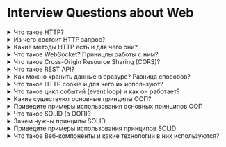 # Interview Questions about Web

<details>
<summary>
Что такое HTTP?
</summary>
Hypertext Transfer Protocol

Протокол прикладного уровня для передачи данных по сети

Самый частоиспользуемый

Он создан для связи между веб-браузерами и веб-серверами, хотя в принципе HTTP может использоваться и для других целей. Протокол следует классической клиент-серверной модели, когда клиент открывает соединение для создания запроса, а затем ждет ответа. HTTP - это протокол без сохранения состояния, то есть сервер не сохраняет никаких данных (состояние) между двумя парами "запрос-ответ". Несмотря на то, что HTTP основан на TCP/IP, он также может использовать любой другой протокол транспортного уровня с гарантированной доставкой.

Ниже перечислены общие функции, управляемые с HTTP:

-   Кэш. Сервер может инструктировать прокси и клиенты: что и как долго кэшировать. Клиент может инструктировать прокси промежуточных кэшей игнорировать хранимые документы.

-   Ослабление ограничений источника. Для предотвращения шпионских и других, нарушающих приватность, вторжений, веб-браузер обчеспечивает строгое разделеление между веб-сайтами. Только страницы из того же источника могут получить доступ к информации на веб-странице. Хотя такие ограничение нагружают сервер, заголовки HTTP могут ослабить строгое разделение на стороне сервера, позволяя документу стать частью информации с различных доменов (по причинам безопасности).

-   Аутентификация. Некоторые страницы доступны только специальным пользователям. Базовая аутентификация может предоставляться через HTTP, либо через использование заголовка WWW-Authenticate и подобных ему, либо с помощью настройки спецсессии, используя куки.

-   Прокси и тунелирование. Серверы и/или клиенты часто располагаются в интранете, и скрывают свои истинные IP-адреса от других. HTTP запросы идут через прокси для пересечения этого сетевого барьера. Не все прокси -- HTTP прокси. SOCKS-протокол, например, оперирует на более низком уровне. Другие, как, например, ftp, могут быть обработаны этими прокси.

-   Сессии. Использование HTTP кук позволяет связать запрос с состоянием на сервере. Это создает сессию, хотя ядро HTTP -- протокол без состояния. Это полезно не только для корзин в интернет-магазинах, но также для любых сайтов, позволяющих пользователю настроить выход.

</details>

<details>
<summary>
Из чего состоит HTTP запрос?
</summary>

-   Строка запроса RequestLine (method, url, http version)
-   Заголовки Message Header (описывают тело сообщения, передача параметров)
-   тело сообщения, entity body (сама информация, может отсутсвовать)

</details>

<details>
<summary>
Какие методы HTTP есть и для чего они?
</summary>

частоиспользуемые:

-   GET - для получения данных, нет entity body
-   POST - для создания данных, есть entity body
-   DELETE - для удаления данных, есть entity body
-   PATCH- для частичного изменения данных, есть entity body
-   PUT - для перезаписи\замены существущих данных, есть entity body
-   OPTIONS - используется для описания параметров соединения с ресурсом.
-   HEAD - запрос данных как GET, но без тела ответа

HEAD For example, if a URL might produce a large download, a HEAD request could read its Content-Length header to check the filesize without actually downloading the file.

OPTIONS To find out which request methods a server supports\
In CORS, a preflight request is sent with the OPTIONS method so that the server can respond if it is acceptable to send the request. In this example, we will request permission for these parameters\
[options by dev mozilla](https://developer.mozilla.org/en-US/docs/Web/HTTP/Methods/OPTIONS)

```js
//req
curl -X OPTIONS https://example.org -i

//res
HTTP/1.1 204 No Content
Allow: OPTIONS, GET, HEAD, POST
Cache-Control: max-age=604800
Date: Thu, 13 Oct 2016 11:45:00 GMT
Server: EOS (lax004/2813)
```

Ничего не мешает удалять данные POST запросом, но для лучше семантики стоит использовать DELETE\
поглядите Microsoft Giudelines для построения rest api

</details>

<details>
<summary>
Что такое WebSocket? Приницпы работы с ним?
</summary>

upgraded http протокол

протокол для взаимодействия в реальном времени(real-time)

сообщения передаются пока одна из сторон не закроет соединение

Протокол WebSocket («веб-сокет»), описанный в спецификации RFC 6455, обеспечивает возможность обмена данными между браузером и сервером через постоянное соединение. Данные передаются по нему в обоих направлениях в виде «пакетов», без разрыва соединения и дополнительных HTTP-запросов.

Чтобы открыть веб-сокет-соединение, нам нужно создать объект new WebSocket, указав в url-адресе специальный протокол ws:

```js
let socket = new WebSocket("ws://javascript.info")
```

Как только объект WebSocket создан, мы должны слушать его события. Их всего 4:

-   open – соединение установлено,
-   message – получены данные,
-   error – ошибка,
-   close – соединение закрыто.

Вот пример:

```js
let socket = new WebSocket("wss://javascript.info/article/websocket/demo/hello")

socket.onopen = function (e) {
	alert("[open] Соединение установлено")
	alert("Отправляем данные на сервер")
	socket.send("Меня зовут Джон")
}

socket.onmessage = function (event) {
	alert(`[message] Данные получены с сервера: ${event.data}`)
}

socket.onclose = function (event) {
	if (event.wasClean) {
		alert(
			`[close] Соединение закрыто чисто, код=${event.code} причина=${event.reason}`
		)
	} else {
		// например, сервер убил процесс или сеть недоступна
		// обычно в этом случае event.code 1006
		alert("[close] Соединение прервано")
	}
}

socket.onerror = function (error) {
	alert(`[error] ${error.message}`)
}
```

Вызов socket.send(body) принимает body в виде строки или любом бинарном формате включая Blob, ArrayBuffer и другие. Дополнительных настроек не требуется, просто отправляем в любом формате. При получении данных, текст всегда поступает в виде строки. А для бинарных данных мы можем выбрать один из двух форматов: Blob или ArrayBuffer.

</details>

<details>

<summary>
	Что такое Cross-Origin Resource Sharing (CORS)?
</summary>

Cross-Origin Resource Sharing (CORS) — механизм, использующий дополнительные HTTP-заголовки, чтобы дать возможность агенту пользователя получать разрешения на доступ к выбранным ресурсам с сервера на источнике (домене), отличном от того, что сайт использует в данный момент. Говорят, что агент пользователя делает запрос с другого источника (cross-origin HTTP request), если источник текущего документа отличается от запрашиваемого ресурса доменом, протоколом или портом.

В целях безопасности браузеры ограничивают cross-origin запросы, инициируемые скриптами. Например, XMLHttpRequest и Fetch API следуют политике одного источника (same-origin policy). Это значит, что web-приложения, использующие такие API, могут запрашивать HTTP-ресурсы только с того домена, с которого были загружены, пока не будут использованы CORS-заголовки.

</details>

<details>
<summary>
Что такое REST API?
</summary>

популярный архитектурный подход клиент-сервер

разделение CRUD операций к одному и тому же URL с помощью HTTP методов

</details>

<details>
<summary>
Как можно хранить данные в бразуре? Разница способов?
</summary>

Cookies, Local Storage, Session Storage

cookies:

-   отправляются вместе с каждым HTTP запросом
-   можно указать время самоуничтожения (expearation time)

session storage:

-   данные доступны только внтури browser tab
-   данные доступны только для того же самого origin'а
-   данные хранятся пока их не удалят явным образом
-   данные удаляются при закрытии browser tab

local storage:

-   данные доступны только для того же самого origin'а
-   данные НЕ удаляются при закрытии browser tab или браузера
-   данные хранятся пока их не удалят явным образом
-   есть ограничение по памяти

```html

```

</details>

<details>
<summary>
Что такое HTTP cookie и для чего их используют?
</summary>

HTTP cookie (web cookie, cookie браузера) - это небольшой фрагмент данных, отправляемый сервером на браузер пользователя, который тот может сохранить и отсылать обратно с новым запросом к данному серверу. Это, в частности, позволяет узнать, с одного ли браузера пришли оба запроса (например, для аутентификации пользователя). Они запоминают информацию о состоянии для протокола HTTP, который сам по себе этого делать не умеет.

Cookie используются, главным образом, для:

-   Управления сеансом (логины, корзины для виртуальных покупок)
-   Персонализации (пользовательские предпочтения)
-   Мониторинга (отслеживания поведения пользователя)

Получив HTTP-запрос, вместе с откликом сервер может отправить заголовок Set-Cookie с ответом. Cookie обычно запоминаются браузером и посылаются в значении заголовка HTTP Cookie с каждым новым запросом к одному и тому же серверу. Можно задать срок действия cookie, а также срок его жизни, после которого cookie не будет отправляться. Также можно указать ограничения на путь и домен, то есть указать, в течении какого времени и к какому сайту оно отсылается.

Куки можно создавать через JavaScript при помощи свойства Document.cookie. Если флаг HttpOnly не установлен, то и доступ к существующим cookies можно получить через JavaScript.

```js
document.cookie = "yummy_cookie=choco"
document.cookie = "tasty_cookie=strawberry"
```

</details>

<details>
<summary>
Что такое цикл событий (event loop) и как он работает?</summary>

event loop является малой частью в большом механизме, который организует "ассинхронность" в браузере(или другом js runtime)

код в джс читается и выполняется последовательно сверху вниз
по пути выполнения кода, все действия попадают в call stack (очередь вызовов), кроме асинхронного кода, который исполняетсяо параллельно коду в WebAPI, далее он идёт в callback queue(очередь ожидания), где ждёт своей очереди на вход в call stack

</details>

<details>
<summary>
Какие существуют основные принципы ООП?</summary>

Базовые принципы ООП:

-   Абстракция — отделение концепции от ее экземпляра;
-   Полиморфизм — реализация задач одной и той же идеи разными способами;
-   Наследование — способность объекта или класса базироваться на другом объекте или классе. Это главный механизм для повторного использования кода. Наследственное отношение классов четко определяет их иерархию;
-   Инкапсуляция — размещение одного объекта или класса внутри другого для разграничения доступа к ним.
</details>

<details>
<summary>
Приведите примеры использования основных принципов ООП</summary>

</details>

<details>
<summary>
Что такое SOLID (в ООП)?</summary>

SOLID (сокр. от англ. single responsibility, open-closed, Liskov substitution, interface segregation и dependency inversion) = пять основных принципов объектно-ориентированного программирования и проектирования. Принципы SOLID — это руководства, которые также могут применяться во время работы над существующим программным обеспечением для его улучшения - например для удаления «дурно пахнущего кода».

Избавиться от "признаков плохого проекта" помогают следующие пять принципов SOLID:

-   S - Принцип единственной ответственности (The Single Responsibility Principle) каждый класс выполняет лишь одну задачу.
-   O - Принцип открытости/закрытости (The Open Closed Principle) «программные сущности должны быть открыты для расширения, но закрыты для модификации.»
-   L - Принцип подстановки Барбары Лисков (The Liskov Substitution Principle) «объекты в программе должны быть заменяемыми на экземпляры их подтипов без изменения правильности выполнения программы.» См. также контрактное программирование. Наследующий класс должен дополнять, а не изменять базовый.
-   I - Принцип разделения интерфейса (The Interface Segregation Principle) «много интерфейсов, специально предназначенных для клиентов, лучше, чем один интерфейс общего назначения.»
-   D - Принцип инверсии зависимостей (The Dependency Inversion Principle) «Зависимость на Абстракциях. Нет зависимости на что-то конкретное.»

</details>

<details>
<summary>
Зачем нужны принципы SOLID</summary>

Позволяют разработчикам разговаривать на одном языке\
(на каждом проекте используют свои приниципы, свои фреймворки)\
по полгода объясняют как пишут проект = проектные знания

-   Писать масштабируемые приложения, где легко вносить изменения
-   Порог вхождения снижается
-   Код упрощается
-   Все подходы используют базовые решения и имеют известные ошибки (пример таблицы интегралов)
</details>

<details>
<summary>
Приведите примеры использования принципов SOLID</summary>

#### S: Single responsobility

```js
class Auto {
	model = ''
	year = 1990

	makeCar()
	setCarInfo()

	addCustomerAuto()
	readCustomerAuto()
	updateCustomerAuto()
	deleteCustomerAuto()

	dropAutoDB()
	updateAutoDB()
	addAutoDB()
}
```

Class Auto is overloaded with methods from different areas\
And should be splitted into 3 separate classes

```js
// works with any car
class Auto {
	model = ''
	year = 1990

	makeCar()
	setCarInfo()
}

// works with auto, which customer owns
class CustomerAuto {
	add()
	read()
	update()
	delete()
}

// works with DB
class DB {
	drop()
	update()
	add()
}
```

We make changes in single class, which feature it belongs to

#### O: Opened for new features(class types) \ closed for changing old functionality

The following example makes it hard to add `Toyota` (or any new car brand) to existance\
WITHOUTH CHANGING THE FUNCTIONALITY

```js
for (let i = 0; i < auto.length; i++) {
	switch (auto[i].model) {
		case "Tesla":
			arr.push("80 000 rubles")
		case "Audi":
			arr.push("20 000 dollars")
		default:
			arr.push("no auto price")
	}
}
```

This is bad:
a bunch of if-statements

```js
		case "Toyota":
			arr.push("80 000 rubles")
```

However, if we followed the `O` principle, we should write this:

```js
for (let i = 0; i < auto.length; i++) {
	arr.push(auto[i].getCarPrice())
}
```

ofc, we'll have to create the method for each new Auto brand since now\
tho we can leave old functionality working as expected (it's already tested & works)

#### L: Liskov substitution

imagine having Rectangle

```js
class Rectangle {
	constructor(public width: number, public height: number) {}

	setWidth(width: number) {
		this.width = width
	}
	setHeight(height: number) {
		this.height = height
	}

	areaOf() {
		return this.width * this.height
	}
}
```

now you want to have a Square (why not crete it from Rectangle, right...?)

```js
class Square extends Rectangle {
	constructor(width: number) {
		super(width, width)
	}

	setWidth(width: number) {
		this.width = width
		this.height = width
	}
	setHeight(height: number) {
		this.height = height
		this.width = height
	}
}
```

yeah, we can change square sides\
but imagine we'd work in some function with `Rectangle` instance\
BUT actually it was `Square`, so the function will think it works with `Rectangle`, tho it's not...

```js
const changeSizes = (figure: Rectangle) => {
	figure.setWidth(10)
	figure.setHeight(20) // at this point function expects figure to have width=10 and height=20
}
// hmm u see, yeah?
// this function works differently for Rectangle and Square
```

```js
interface Figure {
	setWidth(value: number): void;
	setHeight(value: number): void;
	areaOf(): void;
}

class Rectangle extends Figure {
	setWidth(value: number) { ... }
	setHeight(value: number) { ... }
	areaOf() { ... }
}

class Square extends Figure {
	setWidth(value: number) { ... }
	setHeight(value: number) { ... }
	areaOf() { ... }
}
```

now it's easier to distinguish between square and rectangle

##### Second example for Liskov

```js
class Database {
	connect() {}
	read() {}
	write() {}
	joinTables() {}
}


class MySQLDatabase extends Database {
	connect() {}
	read() {}
	write() {}
	joinTables() {}
}
class MongoDB extends Database {
	connect() {}
	read() {}
	write() {}
	// u see yeah?
	// child class `MongoDB` breaks logic from parent class `Database`
	// Liskov principle violated
	joinTables() {
		throw new Error("MongoDB has no support for tables")
	}
```

```js
class Database {
	connect() {}
	read() {}
	write() {}
}

class SQLDatabase {
	connect() {}
	read() {}
	write() {}
	joinTables() {}
}

class NoSQLDatabase {
	connect() {}
	read() {}
	write() {}
	createIndex() {}
}
// now that's good!! Liskov is happy
class MySQLDatabase extends SQLDatabase { ... }
class MongoDB extends NoSQLDatabase { ... }
```

#### I: Interface Segragation

lmao this one is funny

```js
interface Weapon {
	attack(): void;
	reload(): void;
}

interface GlockNine extends Weapon {}
interface RPG extends Weapon {}

interface Knife extends Weapon {}
// BUT wait a second, knife does not need reloading...
```

so we should segregate the weapon methods into separate interfaces

```js
// names are shitty, i know
interface AbleToAttack {
	attack(): void;
}
interface AbleToReload {
	reload(): void;
}

// NICE !!
// It's so easy to create new weapons now
interface GlockNine extends AbleToAttack, AbleToReload {}
interface RPG extends AbleToAttack, AbleToReload {}
interface Knife extends AbleToAttack {}
```

#### D: Dependency Inversion

Upper modules should not depend on lower modules
abstraction

imagine we have music app, which gets songs from Yandex\
=> `getSongs` is the method which does it

```js
class YandexMusicApi {
	getSongs() {}
}

const MusiApp = () => {
	const API = new YandexMusicApi()

	const songs = API.getSongs()
}
```

now we are tired of Yandex, we want Spotify

```js
class YandexMusicApi {
	getSongs() {}
}

class SpotifyMusicApi {
	findAllSongs() {}
}

const MusiApp = () => {
	// clearly, we must change it here
	const API = new SpotifyMusicApi()

	// but may we leave it as it was?
	// because each api has lots of different named methods
	const songs = API.findAllSongs()
}
```

so it would be better to create MusicClient

```js
interface MusicApi {
	getTracks: () => void;
}

class YandexMusicApi implements MusicApi {
	getTracks(): void {}
}
class SpotifyMusicApi implements MusicApi {
	getTracks(): void {}
}
class VKMusicApi implements MusicApi {
	getTracks(): void {}
}

const MusiApp = () => {
	// 1. clearly, we must change it here
	const API: MusicApi = new SpotifyMusicApi()
	// 3. tho what if we have lots of api instances for spotify
	// 4. and now willing to have Yandex instead

	// 2. but this always stays the same
	const songs = API.getTracks()
}
```

let add client which helps us to abstract the APIs

```js
class MusicClient implements MusicApi()  {
	client: MusicApi;
	constructor(public client: MusicApi) {
		// this.client = client;
	}

	getTracks() {
		this.client.getTracks();
	}
}

const MusiApp = () => {
	const API: MusicApi = new MusicClient(new SpotifyMusicApi())

	const songs = API.getTracks()
}
```

</details>

<details>
<summary>Что такое Веб-компоненты и какие технологии в них используются?</summary>

Веб-компоненты — технология, которая позволяет создавать многократно используемые компоненты в веб-документах и веб-приложениях. Веб-компоненты поддерживаются веб-браузерами напрямую и не требуют дополнительных библиотек для работы.

Веб-компоненты включают четыре технологии, каждая из которых может использоваться отдельно от других:

-   Custom Elements — API для создания собственных HTML элементов.
-   HTML Templates — тег позволяет реализовывать изолированные DOM-элементы.
-   Shadow DOM — изолирует DOM и стили в разных элементах.
-   HTML Imports — импорт HTML документов.
</details>
